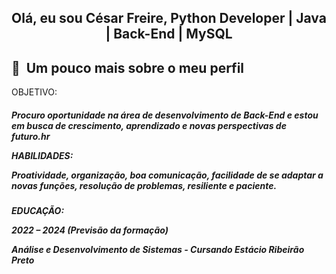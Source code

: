 <h2 align="center"> Olá, eu sou César Freire, Python Developer | Java | Back-End | MySQL 

<h2>🚀 &nbsp;Um pouco mais sobre o meu perfil</h2>
<p>
<p>OBJETIVO:<p>
<h5>Procuro oportunidade na área de desenvolvimento de Back-End e estou em busca de crescimento, aprendizado e novas perspectivas de futuro.hr<p>
<p>HABILIDADES:<p>
<p>Proatividade, organização, boa comunicação, facilidade de se adaptar a novas funções, resolução de problemas, resiliente e paciente.<p><h5>

<p>EDUCAÇÃO:<p>
2022 – 2024 (Previsão da formação)
<p>Análise e Desenvolvimento de Sistemas - Cursando
Estácio Ribeirão Preto
</p>
